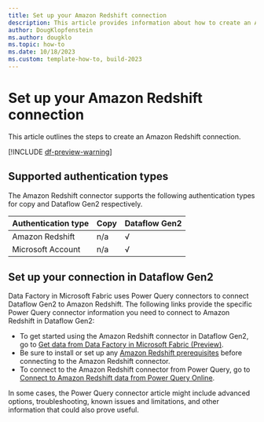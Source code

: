 ```yaml
---
title: Set up your Amazon Redshift connection
description: This article provides information about how to create an Amazon Redshift connection in Microsoft Fabric.
author: DougKlopfenstein
ms.author: dougklo
ms.topic: how-to
ms.date: 10/18/2023
ms.custom: template-how-to, build-2023
---
```


# Set up your Amazon Redshift connection

This article outlines the steps to create an Amazon Redshift connection.

[!INCLUDE [df-preview-warning](includes/data-factory-preview-warning.md)]

## Supported authentication types

The Amazon Redshift connector supports the following authentication types for copy and Dataflow Gen2 respectively.  

|Authentication type |Copy |Dataflow Gen2 |
|:---|:---|:---|
|Amazon Redshift| n/a | √ |
|Microsoft Account| n/a | √ |

## Set up your connection in Dataflow Gen2

Data Factory in Microsoft Fabric uses Power Query connectors to connect Dataflow Gen2 to Amazon Redshift. The following links provide the specific Power Query connector information you need to connect to Amazon Redshift in Dataflow Gen2:

- To get started using the Amazon Redshift connector in Dataflow Gen2, go to [Get data from Data Factory in Microsoft Fabric (Preview)](/power-query/where-to-get-data#get-data-from-data-factory-in-microsoft-fabric-preview).
- Be sure to install or set up any [Amazon Redshift prerequisites](/power-query/connectors/amazon-redshift#prerequisites) before connecting to the Amazon Redshift connector.
- To connect to the Amazon Redshift connector from Power Query, go to [Connect to Amazon Redshift data from Power Query Online](/power-query/connectors/amazon-redshift#connect-to-amazon-redshift-data-from-power-query-online).

In some cases, the Power Query connector article might include advanced options, troubleshooting, known issues and limitations, and other information that could also prove useful.


